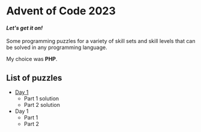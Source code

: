 # Advent of Code 2023
#### *Let's get it on!*

Some programming puzzles for a variety of skill sets and skill levels that can be solved in any programming language.

My choice was **PHP**.

## List of puzzles
- [Day 1](./01-Trebuchet)
  - Part 1 solution
  - Part 2 solution
- Day 1
  - Part 1
  - Part 2